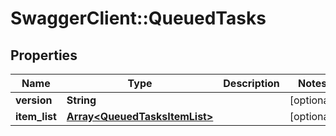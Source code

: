 # SwaggerClient::QueuedTasks

## Properties
Name | Type | Description | Notes
------------ | ------------- | ------------- | -------------
**version** | **String** |  | [optional] 
**item_list** | [**Array&lt;QueuedTasksItemList&gt;**](QueuedTasksItemList.md) |  | [optional] 


